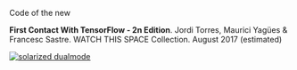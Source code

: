 Code of the new 

**First Contact With TensorFlow - 2n Edition**. Jordi Torres, Maurici Yagües & Francesc Sastre.  WATCH THIS SPACE Collection. August 2017 (estimated)

[![solarized dualmode](http://jorditorres.org/wp-content/uploads/2016/02/TentativeBookCover.png)](#features)
